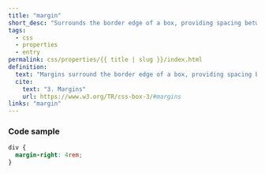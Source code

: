 ```yaml
---
title: "margin"
short_desc: "Surrounds the border edge of a box, providing spacing between boxes."
tags:
  - css
  - properties
  - entry
permalink: css/properties/{{ title | slug }}/index.html
definition:
  text: "Margins surround the border edge of a box, providing spacing between boxes."
  cite:
    text: "3. Margins"
    url: https://www.w3.org/TR/css-box-3/#margins
links: "margin"
---
```


<h3><span>Code sample</span></h3>

```css
div {
  margin-right: 4rem;
}
```
